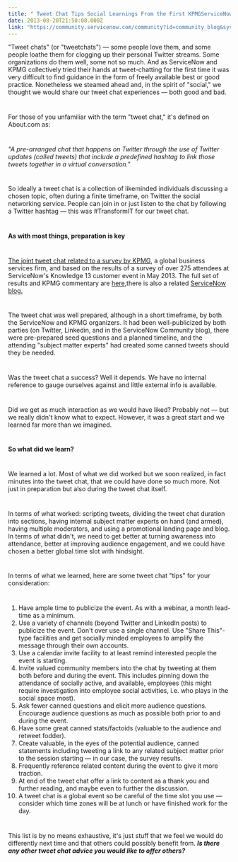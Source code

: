 ```yaml
---
title: " Tweet Chat Tips Social Learnings From the First KPMGServiceNow Tweet Chat"
date: 2013-08-20T21:50:08.000Z
link: "https://community.servicenow.com/community?id=community_blog&sys_id=f30d6ea5dbd0dbc01dcaf3231f96199e"
---
```

<p>"Tweet chats" (or "tweetchats") — some people love them, and some people loathe them for clogging up their personal Twitter streams. Some organizations do them well, some not so much. And as ServiceNow and KPMG collectively tried their hands at tweet-chatting for the first time it was very difficult to find guidance in the form of freely available best or good practice. Nonetheless we steamed ahead and, in the spirit of "social," we thought we would share our tweet chat experiences — both good and bad.</p><p style="min-height: 8pt; height: 8pt; padding: 0px;">  </p><p>For those of you unfamiliar with the term "tweet chat," it's defined on About.com as:</p><p style="min-height: 8pt; height: 8pt; padding: 0px;">  </p><p><em>"A pre-arranged chat that happens on Twitter through the use of Twitter updates (called tweets) that include a predefined hashtag to link those tweets together in a virtual conversation."</em></p><p style="min-height: 8pt; height: 8pt; padding: 0px;">  </p><p>So ideally a tweet chat is a collection of likeminded individuals discussing a chosen topic, often during a finite timeframe, on Twitter the social networking service. People can join in or just listen to the chat by following a Twitter hashtag — this was #TransformIT for our tweet chat.</p><p style="min-height: 8pt; height: 8pt; padding: 0px;">  </p><p><strong>As with most things, preparation is key</strong></p><p style="min-height: 8pt; height: 8pt; padding: 0px;">  </p><p><a title="k-external-small" class="jive-link-external-small" href="https://www.kpmg.com/US/en/about/alliances/Pages/servicenow.aspx" rel="nofollow" target="_blank">The joint tweet chat related to a survey by KPMG</a>, a global business services firm, and based on the results of a survey of over 275 attendees at ServiceNow's Knowledge 13 customer event in May 2013. The full set of results and KPMG commentary are <a title="k-external-small" class="jive-link-external-small" href="http://www.kpmginfo.com/NDPPS/eSolutions/187084_K13Results/index.html" rel="nofollow" target="_blank">here,</a>there is also a related <a title="k-external-small" class="jive-link-external-small" href="http://community.servicenow.com/blog/stephenmann/growing-use-itsm-and-itil-outside-it-organization-and-other-statistics" rel="nofollow" target="_blank">ServiceNow blog.</a></p><p style="min-height: 8pt; height: 8pt; padding: 0px;">  </p><p>The tweet chat was well prepared, although in a short timeframe, by both the ServiceNow and KPMG organizers. It had been well-publicized by both parties (on Twitter, Linkedin, and in the ServiceNow Community blog), there were pre-prepared seed questions and a planned timeline, and the attending "subject matter experts" had created some canned tweets should they be needed.</p><p style="min-height: 8pt; height: 8pt; padding: 0px;">  </p><p>Was the tweet chat a success? Well it depends. We have no internal reference to gauge ourselves against and little external info is available.</p><p style="min-height: 8pt; height: 8pt; padding: 0px;">  </p><p>Did we get as much interaction as we would have liked? Probably not — but we really didn't know what to expect. However, it was a great start and we learned far more than we imagined.</p><p style="min-height: 8pt; height: 8pt; padding: 0px;">  </p><p><strong>So what did we learn?</strong></p><p style="min-height: 8pt; height: 8pt; padding: 0px;">  </p><p>We learned a lot. Most of what we did worked but we soon realized, in fact minutes into the tweet chat, that we could have done so much more. Not just in preparation but also during the tweet chat itself.</p><p style="min-height: 8pt; height: 8pt; padding: 0px;">  </p><p>In terms of what worked: scripting tweets, dividing the tweet chat duration into sections, having internal subject matter experts on hand (and armed), having multiple moderators, and using a promotional landing page and blog. In terms of what didn't, we need to get better at turning awareness into attendance, better at improving audience engagement, and we could have chosen a better global time slot with hindsight.</p><p style="min-height: 8pt; height: 8pt; padding: 0px;">  </p><p>In terms of what we learned, here are some tweet chat "tips" for your consideration:</p><p style="min-height: 8pt; height: 8pt; padding: 0px;">  </p><ol><li>Have ample time to publicize the event. As with a webinar, a month lead-time as a minimum.</li><li>Use a variety of channels (beyond Twitter and LinkedIn posts) to publicize the event. Don't over use a single channel. Use "Share This"-type facilities and get socially minded employees to amplify the message through their own accounts.</li><li>Use a calendar invite facility to at least remind interested people the event is starting.</li><li>Invite valued community members into the chat by tweeting at them both before and during the event. This includes pinning down the attendance of socially active, and available, employees (this might require investigation into employee social activities, i.e. who plays in the social space most).</li><li>Ask fewer canned questions and elicit more audience questions. Encourage audience questions as much as possible both prior to and during the event.</li><li>Have some great canned stats/factoids (valuable to the audience and retweet fodder).</li><li>Create valuable, in the eyes of the potential audience, canned statements including tweeting a link to any related subject matter prior to the session starting — in our case, the survey results.</li><li>Frequently reference related content during the event to give it more traction.</li><li>At end of the tweet chat offer a link to content as a thank you and further reading, and maybe even to further the discussion.</li><li>A tweet chat is a global event so be careful of the time slot you use — consider which time zones will be at lunch or have finished work for the day.</li></ol><p style="min-height: 8pt; height: 8pt; padding: 0px;">  </p><p>This list is by no means exhaustive, it's just stuff that we feel we would do differently next time and that others could possibly benefit from. <em><strong>Is there any other tweet chat advice you would like to offer others?</strong></em></p>